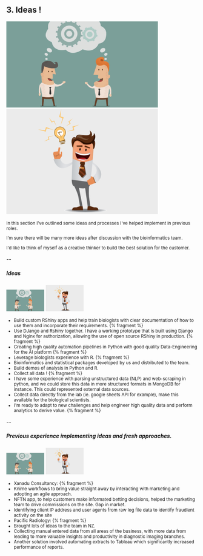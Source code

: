 ## 3. Ideas !

<img src="/public/img/ideas.png" width="400px"/> <img src="/public/img/idea_man.png" width="400px"/>

<small>

In this section I've outlined some ideas and processes I've helped implement in previous roles.

I'm sure there will be many more ideas after discussion with the bioinformatics team.

I'd like to think of myself as a creative thinker to build the best solution for the customer.

</small>

--


##### Ideas 

<img src="/public/img/ideas.png" width="100px"/> <img src="/public/img/idea_man.png" width="100px"/>
<small>

- Build custom RShiny apps and help train biologists with clear documentation of how to use them and incorporate their requirements. {% fragment %}
 - Use DJango and Rshiny together. I have a working prototype that is built using Django and Nginx for authorization, allowing the use of open source RShiny in production. {% fragment %}
- Creating high quality automation pipelines in Python with good quality Data-Engineering for the AI platform {% fragment %}
- Leverage biologists experience with R. {% fragment %}
 - Bioinformatics and statistical packages developed by us and distributed to the team.
 - Build demos of analysis in Python and R.
- Collect all data !  {% fragment %}
 - I have some experience with parsing unstructured data (NLP) and web-scraping in python, and we could store this data in more structured formats in MongoDB for instance. This could represented external data sources.
 - Collect data directly from the lab (ie. google sheets API for example), make this available for the biological scientists.
- I'm ready to adapt to new challenges and help engineer high quality data and perform analytics to derive value. {% fragment %}

</small>

--

##### Previous experience implementing ideas and fresh approaches.

<img src="/public/img/ideas.png" width="100px"/> <img src="/public/img/idea_man.png" width="100px"/>
<small>

- Xanadu Consultancy: {% fragment %}
 - Knime workflows to bring value straight away by interacting with marketing and adopting an agile approach.
 - NFTN app, to help customers make informated betting decisions, helped the marketing team to drive commissions on the site. Gap in market. 
 - Identifying client IP address and user agents from raw log file data to identify fraudlent activity on the site
- Pacific Radiology: {% fragment %}
 - Brought lots of ideas to the team in NZ.
 - Collecting manual entered data from all areas of the business, with more data from leading to more valuable insights and productivity in diagnostic imaging branches.
 - Another solution involved automating extracts to Tableau which significantly increased performance of reports.

</small>